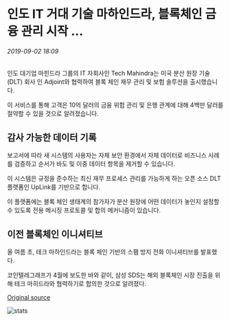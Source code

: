 # 인도 IT 거대 기술 마하인드라, 블록체인 금융 관리 시작 ...

###### 2019-09-02 18:09

인도 대기업 마힌드라 그룹의 IT 자회사인 Tech Mahindra는 미국 분산 원장 기술(DLT) 회사 인 Adjoint와 협력하여 블록 체인 재무 관리 및 보험 솔루션을 출시했습니다.

이 서비스를 통해 고객은 10억 달러의 금융 위험 관리 및 은행 관계에 대해 4백만 달러를 절약할 수 있을 것으로 알려졌습니다.

## 감사 가능한 데이터 기록

보고서에 따라 새 시스템의 사용자는 자체 보안 환경에서 자체 데이터로 비즈니스 사례를 검증하고 순서가 바도 및 이중 데이터 항목을 제거할 수 있습니다.

이 시스템은 규정을 준수하는 최신 재무 프로세스 관리를 가능하게 하는 오픈 소스 DLT 플랫폼인 UpLink를 기반으로 합니다.

이 플랫폼에는 블록 체인 생태계의 참가자가 분산 원장에 어떤 데이터가 놓인지 설정할 수 있도록 전용 메시징 프로토콜 및 합의 메커니즘이 있습니다.

## 이전 블록체인 이니셔티브

올 여름 초, 테크 마하인드라는 블록 체인 기반의 스팸 방지 전화 이니셔티브를 발표했다.

코인텔레그래프가 4월에 보도한 바와 같이, 삼성 SDS는 해외 블록체인 시장 진출을 위해 테크 마히드라와 협력하기로 합의한 것으로 알려졌다.

[Original source](https://cointelegraph.com/news/indian-it-giant-tech-mahindra-to-launch-blockchain-finance-management)

![stats](https://c.statcounter.com/11760860/0/a89fa40b/1/ "stats")